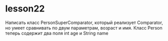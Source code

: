 # lesson22
Написать класс PersonSuperComparator, который реализует Comparator, но умеет сравнивать по двум параметрам, возраст и имя.
Класс Person теперь содержит два поля int age и String name
